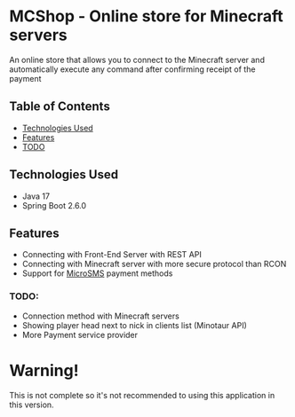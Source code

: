 # MCShop - Online store for Minecraft servers

An online store that allows you to connect to the Minecraft server and automatically execute any command after confirming receipt of the payment

## Table of Contents
* [Technologies Used](#technologies-used)
* [Features](#features)
* [TODO](#TODO)
<!-- * [Screenshots](#screenshots) -->

## Technologies Used
- Java 17
- Spring Boot 2.6.0

## Features

- Connecting with Front-End Server with REST API
- Connecting with Minecraft server with more secure protocol than RCON
- Support for [MicroSMS](https://microsms.pl/) payment methods

### TODO:

- Connection method with Minecraft servers
- Showing player head next to nick in clients list (Minotaur API)
- More Payment service provider


# Warning!
This is not complete so it's not recommended to using this application in this version.
